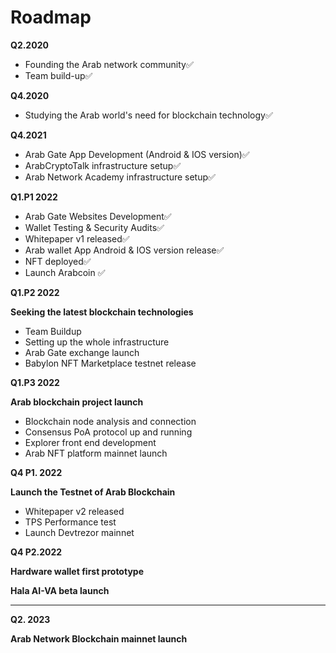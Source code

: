# Roadmap

**Q2.2020**

* Founding the Arab network community✅
* Team build-up✅

**Q4.2020**

* Studying the Arab world's need for blockchain technology✅

**Q4.2021**

* Arab Gate App Development (Android & IOS version)✅
* ArabCryptoTalk infrastructure setup✅
* Arab Network Academy infrastructure setup✅

**Q1.P1 2022**

* Arab Gate Websites Development✅
* Wallet Testing & Security Audits✅
* Whitepaper v1 released✅
* Arab wallet App Android & IOS version release✅
* NFT deployed✅
* Launch Arabcoin ✅

**Q1.P2 2022**

**Seeking the latest blockchain technologies**

* Team Buildup
* Setting up the whole infrastructure
* Arab Gate exchange launch
* Babylon NFT Marketplace testnet release

**Q1.P3 2022**

**Arab blockchain project launch**

* Blockchain node analysis and connection
* Consensus PoA protocol up and running
* Explorer front end development
* Arab NFT platform mainnet launch

**Q4 P1. 2022**

**Launch the Testnet of Arab Blockchain**

* Whitepaper v2 released
* TPS Performance test&#x20;
* Launch Devtrezor mainnet

**Q4 P2.2022**

**Hardware wallet first prototype**&#x20;

**Hala AI-VA beta launch**

****

**Q2. 2023**

**Arab Network Blockchain mainnet launch**
